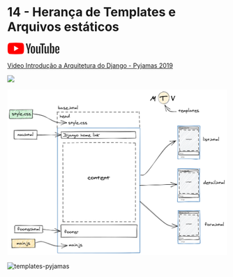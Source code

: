 # 14 - Herança de Templates e Arquivos estáticos

<a href="https://youtu.be/wSfuzUVnuzw">
    <img src="../.gitbook/assets/youtube.png">
</a>


[Video Introdução a Arquitetura do Django - Pyjamas 2019](https://www.youtube.com/watch?v=XjXpwZhOKOs)

<a href="https://www.youtube.com/watch?v=XjXpwZhOKOs">
    <img src="../../img/youtube.png">
</a>


![diagrama](../.gitbook/assets/templates-diagram.png)

![templates-pyjamas](https://raw.githubusercontent.com/rg3915/pyjamas2019-django/master/img/final.png)
